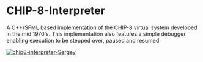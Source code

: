# CHIP-8-Interpreter
A C++/SFML based implementation of the CHIP-8 virtual system developed in the mid 1970's. This implementation also features a simple debugger enabling execution to be stepped over, paused and resumed.


<a href="https://ibb.co/ySnzZng"><img src="https://i.ibb.co/WtWrMWB/chip8-interpreter-Sergey.png" alt="chip8-interpreter-Sergey" border="0"></a>
